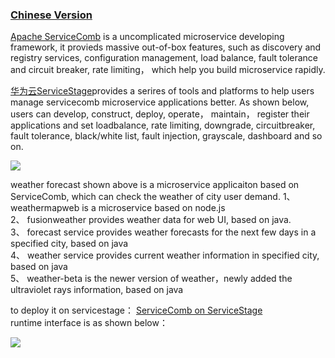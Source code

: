 ### [Chinese Version](https://github.com/kaister3/weathermap/blob/master/README_zh.md)

[Apache ServiceComb](https://servicecomb.apache.org/) is a uncomplicated microservice developing framework, it provieds massive out-of-box features, such as discovery and registry services, configuration management, load balance, fault tolerance and circuit breaker, rate limiting， which help you build microservice rapidly.  

[华为云ServiceStage](https://www.huaweicloud.com/product/servicestage.html)provides a serires of tools and platforms to help users manage servicecomb microservice applications better. As shown below, users can develop, construct, deploy, operate， maintain， register their applications and set loadbalance, rate limiting, downgrade, circuitbreaker, fault tolerance, black/white list, fault injection, grayscale, dashboard and so on.

![](https://github.com/servicestage-demo/weathermap/blob/master/arch.JPG)

weather forecast shown above is a microservice applicaiton based on ServiceComb, which can check the weather of city user demand.
1、	weathermapweb is a microservice based on node.js  
2、 fusionweather provides weather data for web UI, based on java.  
3、 forecast service provides weather forecasts for the next few days in a specified city, based on java  
4、 weather service provides current weather information in specified city, based on java  
5、	weather-beta is the newer version of weather，newly added the ultraviolet rays information, based on java

to deploy it on servicestage： [ServiceComb on ServiceStage](https://support.huaweicloud.com/bestpractice-servicestage/servicestage_bestpractice_0108.html)  
runtime interface is as shown below：

![](https://github.com/servicestage-demo/weathermap/blob/master/weathermap.JPG)

